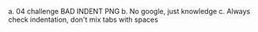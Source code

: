a. 04 challenge BAD INDENT PNG 
b. No google, just knowledge
c. Always check indentation, don't mix tabs with spaces
